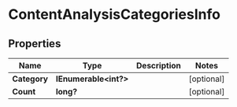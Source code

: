 # ContentAnalysisCategoriesInfo


## Properties

| Name | Type | Description | Notes |
|------------ | ------------- | ------------- | -------------|
**Category** | **IEnumerable<int?>** |  |[optional]|
**Count** | **long?** |  |[optional]|